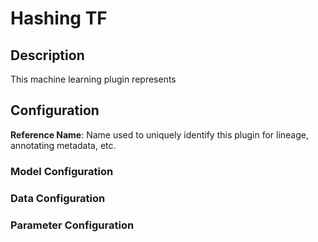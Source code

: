 
# Hashing TF

## Description
This machine learning plugin represents

## Configuration
**Reference Name**: Name used to uniquely identify this plugin for lineage, annotating metadata, etc.

### Model Configuration

### Data Configuration

### Parameter Configuration